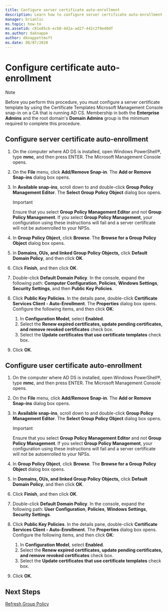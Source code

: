 ```yaml
---
title: Configure server certificate auto-enrollment
description: Learn how to configure server certificate auto-enrollment and user certificate auto-enrollment.
manager: brianlic
ms.topic: how-to
ms.assetid: c81e85cb-ecb8-442a-ad27-442c2f9e40df
ms.author: daknappe
author: dknappettmsft
ms.date: 08/07/2020
---
```

# Configure certificate auto-enrollment

> [!NOTE]
> Before you perform this procedure, you must configure a server certificate template by using the Certificate Templates Microsoft Management Console snap-in on a CA that is running AD CS.
Membership in both the **Enterprise Admins** and the root domain's **Domain Admins** group is the minimum required to complete this procedure.

## Configure server certificate auto-enrollment

1. On the computer where AD DS is installed, open Windows PowerShell&reg;, type **mmc**, and then press ENTER. The Microsoft Management Console opens.
2. On the **File** menu, click **Add/Remove Snap-in**. The **Add or Remove Snap-ins** dialog box opens.
3. In **Available snap-ins**, scroll down to and double-click **Group Policy Management Editor**. The **Select Group Policy Object** dialog box opens.

     > [!IMPORTANT]
     > Ensure that you select **Group Policy Management Editor** and not **Group Policy Management**. If you select **Group Policy Management**, your configuration using these instructions will fail and a server certificate will not be autoenrolled to your NPSs.

4. In **Group Policy Object**, click **Browse**. The **Browse for a Group Policy Object** dialog box opens.
5. In **Domains, OUs, and linked Group Policy Objects,** click **Default Domain Policy**, and then click **OK**.
6. Click **Finish**, and then click **OK**.
7. Double-click **Default Domain Policy**. In the console, expand the following path: **Computer Configuration**, **Policies**, **Windows Settings**, **Security Settings**, and then **Public Key Policies**.
8. Click **Public Key Policies**. In the details pane, double-click **Certificate Services Client - Auto-Enrollment**. The **Properties** dialog box opens. Configure the following items, and then click **OK**:

     1. In **Configuration Model**, select **Enabled**.
     2. Select the **Renew expired certificates, update pending certificates, and remove revoked certificates** check box.
     3. Select the **Update certificates that use certificate templates** check box.

9. Click **OK**.

## Configure user certificate auto-enrollment

1. On the computer where AD DS is installed, open Windows PowerShell&reg;, type **mmc**, and then press ENTER. The Microsoft Management Console opens.
2. On the **File** menu, click **Add/Remove Snap-in**. The **Add or Remove Snap-ins** dialog box opens.
3. In **Available snap-ins**, scroll down to and double-click **Group Policy Management Editor**. The **Select Group Policy Object** dialog box opens.

     > [!IMPORTANT]
     > Ensure that you select **Group Policy Management Editor** and not **Group Policy Management**. If you select **Group Policy Management**, your configuration using these instructions will fail and a server certificate will not be autoenrolled to your NPSs.

4. In **Group Policy Object**, click **Browse**. The **Browse for a Group Policy Object** dialog box opens.
5. In **Domains, OUs, and linked Group Policy Objects,** click **Default Domain Policy**, and then click **OK**.
6. Click **Finish**, and then click **OK**.
7. Double-click **Default Domain Policy**. In the console, expand the following path: **User Configuration**, **Policies**, **Windows Settings**, **Security Settings**.
8. Click **Public Key Policies**. In the details pane, double-click **Certificate Services Client - Auto-Enrollment**. The **Properties** dialog box opens. Configure the following items, and then click **OK**:

     1. In **Configuration Model**, select **Enabled**.
     2. Select the **Renew expired certificates, update pending certificates, and remove revoked certificates** check box.
     3. Select the **Update certificates that use certificate templates** check box.

9. Click **OK**.

## Next Steps

[Refresh Group Policy](refresh-group-policy.md)
